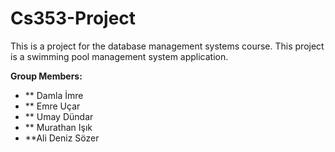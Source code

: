 # Cs353-Project
This is a project for the database management systems course. This project is a swimming pool management system application.

**Group Members:**  
- ** Damla İmre
- ** Emre Uçar
- ** Umay Dündar
- ** Murathan Işık
- **Ali Deniz Sözer
